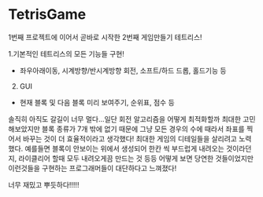 # TetrisGame

1번째 프로젝트에 이어서 곧바로 시작한 2번째 게임만들기 테트리스!

1.기본적인 테트리스의 모든 기능들 구현!
 - 좌우아래이동, 시계방향/반시계방향 회전, 소프트/하드 드롭, 홀드기능 등
2. GUI
 - 현재 블록 및 다음 블록 미리 보여주기, 순위표, 점수 등
 
 솔직히 아직도 갈길이 너무 멀다...일단 회전 알고리즘을 어떻게 최적화할까 최대한 고민해보았지만 블록 종류가 7개 밖에 없기 때문에 그냥 모든 경우의 수에 때라서 좌표를 찍어서 바꾸는 것이 더 효율적이라고 생각했다! 최대한 게임의 디테일들을 살리려고 노력했다. 예를들면 블록이 안보이는 위에서 생성되어 한칸 씩 부드럽게 내려오는 것이라던지, 라이클리어 할때 모두 내려오게끔 만드는 것 등등 어떻게 보면 당연한 것들이었지만 이런것들을 구현하는 프로그래머들이 대단하다고 느껴졌다!
 
 너무 재밌고 뿌듯하다!!!!!
